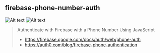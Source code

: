 ## firebase-phone-number-auth

![Alt text](https://drive.google.com/uc?export=view&id=0B3XkfYbZArSfS3NmSkZULXZBRUE)
![Alt text](https://drive.google.com/uc?export=view&id=0B3XkfYbZArSfaXQtU1ptZzdGUDQ)

> Authenticate with Firebase with a Phone Number Using JavaScript
> - https://firebase.google.com/docs/auth/web/phone-auth
> - https://auth0.com/blog/firebase-phone-authentication